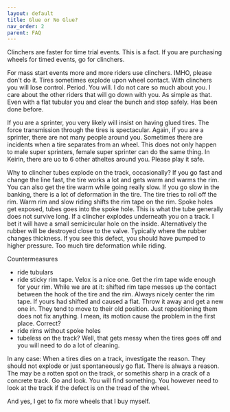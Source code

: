 ```yaml
---
layout: default
title: Glue or No Glue?
nav_order: 2
parent: FAQ
---
```


Clinchers are faster for time trial events. This is a fact. If you are purchasing wheels for timed events, go for clinchers. 

For mass start events more and more riders use clinchers. IMHO, please don't do it. Tires sometimes explode upon wheel contact. With clinchers you will lose control. Period. You will. I do not care so much about you. I care about the other riders that will go down with you. As simple as that. Even with a flat tubular you and clear the bunch and stop safely. Has been done before. 

If you are a sprinter, you very likely will insist on having glued tires. The force transmission through the tires is spectacular. Again, if you are a sprinter, there are not many people around you. Sometimes there are incidents when a tire separates from an wheel. This does not only happen to male super sprinters, female super sprinter can do the same thing. In Keirin, there are uo to 6 other atheltes around you. Please play it safe. 

Why to clincher tubes explode on the track, occasionally? If you go fast and change the line fast, the tire works a lot and gets warm and warms the rim. You can also get the tire warm while going really slow. If you go slow in the banking, there is a lot of deformation in the tire. The tire tries to roll off the rim. Warm rim and slow riding shifts the rim tape on the rim. Spoke holes get exposed, tubes goes into the spoke hole. This is what the tube generally does not survive long. If a clincher explodes underneath you on a track. I bet it will have a small semicircular hole on the inside. Alternatively the rubber will be destroyed close to the valve. Typically where the rubber changes thickness. If you see this defect, you should have pumped to higher pressure. Too much tire deformation while riding. 

Countermeasures
- ride tubulars
- ride sticky rim tape. Velox is a nice one. Get the rim tape wide enough for your rim. While we are at it: shifted rim tape messes up the contact between the hook of the tire and the rim. Always nicely center the rim tape. If yours had shifted and caused a flat. Throw it away and get a new one in. They tend to move to their old position. Just repositioning them does not fix anything. I mean, its motion cause the problem in the first place. Correct?
- ride rims without spoke holes
- tubeless on the track? Well, that gets messy when the tires goes off and you will need to do a lot of cleaning. 

In any case: When a tires dies on a track, investigate the reason. They should not explode or just spontaneously go flat. There is always a reason. The may be a rotten spot on the track, or somethis sharp in a crack of a concrete track. Go and look. You will find something. You however need to look at the track if the defect is on the tread of the wheel. 

And yes, I get to fix more wheels that I buy myself. 
